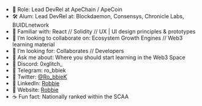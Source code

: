 
- 🔭  Role: Lead DevRel at ApeChain / ApeCoin
- 🛠  Alum: Lead DevRel at: Blockdaemon, Consensys, Chronicle Labs, BUIDLnetwork
- 🤹‍  Familiar with: React // Solidity // UX | UI design principles & prototypes
- 🏓  I’m looking to collaborate on: Ecosystem Growth Engines // Web3 learning material 
- 🔮  I’m looking for: Collaborates // Developers
- 💬  Ask me about: Where you should start learning in the Web3 Space 
- 🍜  Discord: 0xglitch_
- 🍜  Telegram: ro_bbiek
- 🍜  Twitter: [@Ro_bbieK](https://twitter.com/Ro_bbieK)
- 🍜  LinkedIn: [Robbie](https://www.linkedin.com/in/robbie-k/)
- 🍜  Website: [Robbie](https://robbiekruszynski.com/)
- ☕  Fun fact: Nationally ranked within the SCAA 

